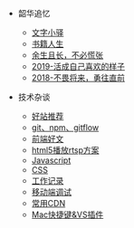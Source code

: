 

* 韶华追忆
    * [文字小驿](A_life/文字小驿.md)
    * [书籍人生](A_life/书籍人生.md)
    * [余生且长，不必慌张](A_life/余生且长，不必慌张.md)
    * [2019-活成自己喜欢的样子](A_life/2019.md)
    * [2018-不畏将来，勇往直前](A_life/2018.md)

* 技术杂谈
    * [好站推荐](A_technology/website.md)
    * [git、npm、gitflow](A_technology/git.md)
    * [前端好文](A_technology/好文超链.md)
    * [html5播放rtsp方案](A_technology/videoStream.md)
    * [Javascript](A_technology/Javascript.md)
    * [CSS](A_technology/CSS.md)
    * [工作记录](A_technology/workRecord.md)
    * [移动端调试](A_technology/移动端调试.md)
    * [常用CDN](A_technology/CDN.md)
    * [Mac快捷键&VS插件](A_technology/hotkey.md)



